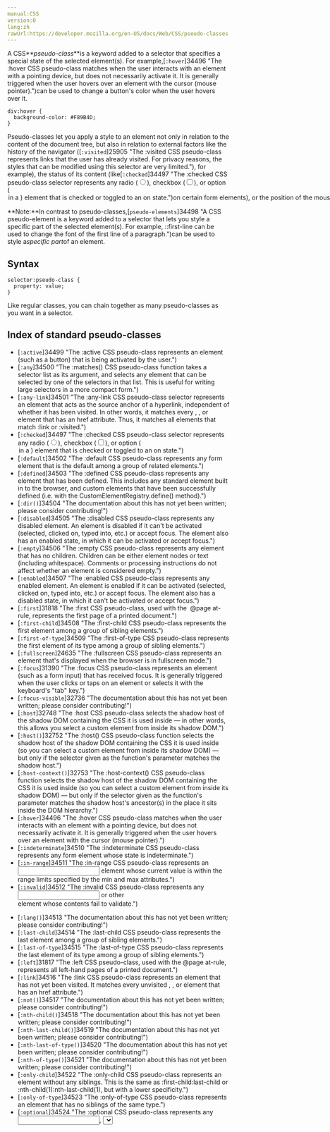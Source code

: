 ```yaml
---
manual:CSS
version:0
lang:zh
rawUrl:https://developer.mozilla.org/en-US/docs/Web/CSS/pseudo-classes
---
```






A CSS**<dfn>pseudo-class</dfn>**is a keyword added to a selector that specifies a special state of the selected element(s). For example,[`:hover`]34496 "The :hover CSS pseudo-class matches when the user interacts with an element with a pointing device, but does not necessarily activate it. It is generally triggered when the user hovers over an element with the cursor (mouse pointer).")can be used to change a button&#39;s color when the user hovers over it.


```
div:hover {
  background-color: #F89B4D;
}
```


Pseudo-classes let you apply a style to an element not only in relation to the content of the document tree, but also in relation to external factors like the history of the navigator ([`:visited`]25905 "The :visited CSS pseudo-class represents links that the user has already visited. For privacy reasons, the styles that can be modified using this selector are very limited."), for example), the status of its content (like[`:checked`]34497 "The :checked CSS pseudo-class selector represents any radio (<input type="radio">), checkbox (<input type="checkbox">), or option (<option> in a <select>) element that is checked or toggled to an on state.")on certain form elements), or the position of the mouse (like[`:hover`]34496 "The :hover CSS pseudo-class matches when the user interacts with an element with a pointing device, but does not necessarily activate it. It is generally triggered when the user hovers over an element with the cursor (mouse pointer)."), which lets you know if the mouse is over an element or not).



**Note:**In contrast to pseudo-classes,[`pseudo-elements`]34498 "A CSS pseudo-element is a keyword added to a selector that lets you style a specific part of the selected element(s). For example, ::first-line can be used to change the font of the first line of a paragraph.")can be used to style a*specific part*of an element.



## Syntax<a name="Syntax"></a>

```
selector:pseudo-class {
  property: value;
}

```


Like regular classes, you can chain together as many pseudo-classes as you want in a selector.


## Index of standard pseudo-classes<a name="Index_of_standard_pseudo-classes"></a>

* [`:active`]34499 "The :active CSS pseudo-class represents an element (such as a button) that is being activated by the user.")
* [`:any`]34500 "The :matches() CSS pseudo-class function takes a selector list as its argument, and selects any element that can be selected by one of the selectors in that list. This is useful for writing large selectors in a more compact form.")
* [`:any-link`]34501 "The :any-link CSS pseudo-class selector represents an element that acts as the source anchor of a hyperlink, independent of whether it has been visited. In other words, it matches every <a>, <area>, or <link> element that has an href attribute. Thus, it matches all elements that match :link or :visited.")
* [`:checked`]34497 "The :checked CSS pseudo-class selector represents any radio (<input type="radio">), checkbox (<input type="checkbox">), or option (<option> in a <select>) element that is checked or toggled to an on state.")
* [`:default`]34502 "The :default CSS pseudo-class represents any form element that is the default among a group of related elements.")
* [`:defined`]34503 "The :defined CSS pseudo-class represents any element that has been defined. This includes any standard element built in to the browser, and custom elements that have been successfully defined (i.e. with the CustomElementRegistry.define() method).")
* [`:dir()`]34504 "The documentation about this has not yet been written; please consider contributing!")
* [`:disabled`]34505 "The :disabled CSS pseudo-class represents any disabled element. An element is disabled if it can't be activated (selected, clicked on, typed into, etc.) or accept focus. The element also has an enabled state, in which it can be activated or accept focus.")
* [`:empty`]34506 "The :empty CSS pseudo-class represents any element that has no children. Children can be either element nodes or text (including whitespace). Comments or processing instructions do not affect whether an element is considered empty.")
* [`:enabled`]34507 "The :enabled CSS pseudo-class represents any enabled element. An element is enabled if it can be activated (selected, clicked on, typed into, etc.) or accept focus. The element also has a disabled state, in which it can't be activated or accept focus.")
* [`:first`]31818 "The :first CSS pseudo-class, used with the  @page at-rule, represents the first page of a printed document.")
* [`:first-child`]34508 "The :first-child CSS pseudo-class represents the first element among a group of sibling elements.")
* [`:first-of-type`]34509 "The :first-of-type CSS pseudo-class represents the first element of its type among a group of sibling elements.")
* [`:fullscreen`]24635 "The :fullscreen CSS pseudo-class represents an element that's displayed when the browser is in fullscreen mode.")
* [`:focus`]31390 "The :focus CSS pseudo-class represents an element (such as a form input) that has received focus. It is generally triggered when the user clicks or taps on an element or selects it with the keyboard's "tab" key.")
* [`:focus-visible`]32736 "The documentation about this has not yet been written; please consider contributing!")
* [`:host`]32748 "The :host CSS pseudo-class selects the shadow host of the shadow DOM containing the CSS it is used inside — in other words, this allows you select a custom element from inside its shadow DOM.")
* [`:host()`]32752 "The :host() CSS pseudo-class function selects the shadow host of the shadow DOM containing the CSS it is used inside (so you can select a custom element from inside its shadow DOM) — but only if the selector given as the function's parameter matches the shadow host.")
* [`:host-context()`]32753 "The :host-context() CSS pseudo-class function selects the shadow host of the shadow DOM containing the CSS it is used inside (so you can select a custom element from inside its shadow DOM) — but only if the selector given as the function's parameter matches the shadow host's ancestor(s) in the place it sits inside the DOM hierarchy.")
* [`:hover`]34496 "The :hover CSS pseudo-class matches when the user interacts with an element with a pointing device, but does not necessarily activate it. It is generally triggered when the user hovers over an element with the cursor (mouse pointer).")
* [`:indeterminate`]34510 "The :indeterminate CSS pseudo-class represents any form element whose state is indeterminate.")
* [`:in-range`]34511 "The :in-range CSS pseudo-class represents an <input> element whose current value is within the range limits specified by the min and max attributes.")
* [`:invalid`]34512 "The :invalid CSS pseudo-class represents any <input> or other <form> element whose contents fail to validate.")
* [`:lang()`]34513 "The documentation about this has not yet been written; please consider contributing!")
* [`:last-child`]34514 "The :last-child CSS pseudo-class represents the last element among a group of sibling elements.")
* [`:last-of-type`]34515 "The :last-of-type CSS pseudo-class represents the last element of its type among a group of sibling elements.")
* [`:left`]31817 "The :left CSS pseudo-class, used with the @page at-rule, represents all left-hand pages of a printed document.")
* [`:link`]34516 "The :link CSS pseudo-class represents an element that has not yet been visited. It matches every unvisited <a>, <area>, or <link> element that has an href attribute.")
* [`:not()`]34517 "The documentation about this has not yet been written; please consider contributing!")
* [`:nth-child()`]34518 "The documentation about this has not yet been written; please consider contributing!")
* [`:nth-last-child()`]34519 "The documentation about this has not yet been written; please consider contributing!")
* [`:nth-last-of-type()`]34520 "The documentation about this has not yet been written; please consider contributing!")
* [`:nth-of-type()`]34521 "The documentation about this has not yet been written; please consider contributing!")
* [`:only-child`]34522 "The :only-child CSS pseudo-class represents an element without any siblings. This is the same as :first-child:last-child or :nth-child(1):nth-last-child(1), but with a lower specificity.")
* [`:only-of-type`]34523 "The :only-of-type CSS pseudo-class represents an element that has no siblings of the same type.")
* [`:optional`]34524 "The :optional CSS pseudo-class represents any <input>, <select>, or <textarea> element that does not have the required attribute set on it.")
* [`:out-of-range`]34525 "The :out-of-range CSS pseudo-class represents an <input> element whose current value is outside the range limits specified by the min and max attributes.")
* [`:read-only`]34526 "The :read-only CSS pseudo-class represents an element (such as a locked text input) that is not editable by the user.")
* [`:read-write`]34527 "The :read-write CSS pseudo-class represents an element (such as a text input) that is editable by the user.")
* [`:required`]34528 "The :required CSS pseudo-class represents any <input>, <select>, or <textarea> element that has the required attribute set on it.")
* [`:right`]31816 "The :right CSS pseudo-class, used with the @page at-rule, represents all right-hand pages of a printed document.")
* [`:root`]34529 "The :root CSS  pseudo-class matches the root element of a tree representing the document. In HTML, :root represents the <html> element and is identical to the selector html, except that its specificity is higher.")
* [`:scope`]34530 "The :scope CSS pseudo-class represents elements that are a reference point for selectors to match against.")
* [`:target`]34531 "The :target CSS pseudo-class represents a unique element (the target element) with an id matching the URL's fragment.")
* [`:valid`]34532 "The :valid CSS pseudo-class represents any <input> or other <form> element whose contents validate successfully. This allows to easily make valid fields adopt an appearance that helps the user confirm that their data is formatted properly.")
* [`:visited`]25905 "The :visited CSS pseudo-class represents links that the user has already visited. For privacy reasons, the styles that can be modified using this selector are very limited.")


## Specifications<a name="Specifications"></a>

Specification | Status | Comment 
 ---  |  ---  |  ---  | 
[Fullscreen API]32698 "The 'Fullscreen API' specification") | Living Standard | Defined`:fullscreen`. 
[HTML Living Standard]11885 "The 'HTML Living Standard' specification") | Living Standard | No change from[HTML5]12136 "The 'HTML5' specification"). 
[Selectors Level 4]32682 "The 'Selectors Level 4' specification") | Working Draft | Defined`:any-link`,`:local-link`,`:scope`,`:active-drop-target`,`:valid-drop-target`,`:invalid-drop-target`,`:current`,`:past`,`:future`,`:placeholder-shown`,`:user-error`,`:blank`,`:nth-match()`,`:nth-last-match()`,`:nth-column()`,`:nth-last-column()`, and`:matches()`.<br></br>No significant change for pseudo-classes defined in[Selectors Level 3]32683 "The 'Selectors Level 3' specification")and[HTML5]12136 "The 'HTML5' specification")(though semantic meaning not taken over). 
[HTML5]12136 "The 'HTML5' specification") | Recommendation | Defined the semantic meaning, in the HTML context, of`:link`,`:visited`,`:active`,`:enabled`,`:disabled`,`:checked`, and`:indeterminate`.<br></br>Defined`:default`,`:valid`,`:invalid`,`:in-range`,`:out-of-range`,`:required`,`:optional`,`:read-only`,`:read-write`, and`:dir()`. 
[CSS Basic User Interface Module Level 3]32699 "The 'CSS Basic User Interface Module Level 3' specification") | Proposed Recommendation | Defined`:default`,`:valid`,`:invalid`,`:in-range`,`:out-of-range`,`:required`,`:optional`,`:read-only`, and`:read-write`, but without the associated semantic meaning. 
[Selectors Level 3]32683 "The 'Selectors Level 3' specification") | Recommendation | Defined`:target`,`:root`,`:nth-child()`,`:nth-last-of-child()`,`:nth-of-type()`,`:nth-last-of-type()`,`:last-child`,`:first-of-type`,`:last-of-type`,`:only-child`,`:only-of-type`,`:empty`, and`:not()`.<br></br>Defined the syntax of`:enabled`,`:disabled`,`:checked`, and`:indeterminate`, but without the associated semantic meaning.<br></br>No significant change for pseudo-classes defined in[CSS Level 2 (Revision 1)]29223 "The 'CSS Level 2 (Revision 1)' specification"). 
[CSS Level 2 (Revision 1)]29223 "The 'CSS Level 2 (Revision 1)' specification") | Recommendation | Defined`:lang()`,`:first-child`,`:hover`, and`:focus`.<br></br>No significant change for pseudo-classes defined in[CSS Level 1]29422 "The 'CSS Level 1' specification"). 
[CSS Level 1]29422 "The 'CSS Level 1' specification") | Recommendation | Defined`:link`,`:visited`, and`:active`, but without the associated semantic meaning. 


## See also<a name="See_also"></a>

* [`pseudo-elements`]34498 "A CSS pseudo-element is a keyword added to a selector that lets you style a specific part of the selected element(s). For example, ::first-line can be used to change the font of the first line of a paragraph.")




